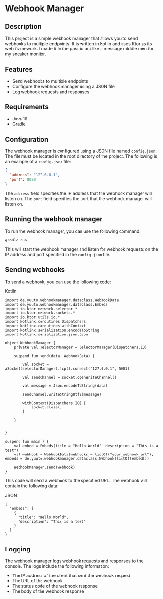 
# Webhook Manager

## Description
This project is a simple webhook manager that allows you to send webhooks to multiple endpoints. It is written in Kotlin and uses Ktor as its web framework. I made it in the past to act like a message middle men for my sneaker monitor.

## Features
* Send webhooks to multiple endpoints
* Configure the webhook manager using a JSON file
* Log webhook requests and responses

## Requirements
* Java 18
* Gradle

## Configuration
The webhook manager is configured using a JSON file named `config.json`. The file must be located in the root directory of the project. The following is an example of a `config.json` file:

```json
{
  "address": "127.0.0.1",
  "port": 8080
}

```

The `address` field specifies the IP address that the webhook manager will listen on. The `port` field specifies the port that the webhook manager will listen on.

## Running the webhook manager

To run the webhook manager, you can use the following command:

```
gradle run

```

This will start the webhook manager and listen for webhook requests on the IP address and port specified in the `config.json` file.

## Sending webhooks

To send a webhook, you can use the following code:

Kotlin

```
import de.yuuto.webhookmanager.dataclass.WebhookData
import de.yuuto.webhookmanager.dataclass.Embeds
import io.ktor.network.selector.*
import io.ktor.network.sockets.*
import io.ktor.utils.io.*
import kotlinx.coroutines.Dispatchers
import kotlinx.coroutines.withContext
import kotlinx.serialization.encodeToString
import kotlinx.serialization.json.Json

object WebhookManager {
    private val selectorManager = SelectorManager(Dispatchers.IO)

    suspend fun send(data: WebhookData) {

        val socket = aSocket(selectorManager).tcp().connect("127.0.0.1", 5001)

        val sendChannel = socket.openWriteChannel()

        val message = Json.encodeToString(data)

        sendChannel.writeStringUtf8(message)

        withContext(Dispatchers.IO) {
            socket.close()
        }

    }


}

suspend fun main() {
    val embed = Embeds(title = "Hello World", description = "This is a test")
    val webhook = WebhookData(webhooks = listOf("your_webhook_url"), embeds = de.yuuto.webhookmanager.dataclass.Webhook(listOf(embed)))

    WebhookManager.send(webhook)
}

```

This code will send a webhook to the specified URL. The webhook will contain the following data:

JSON

```
{
  "embeds": [
    {
      "title": "Hello World",
      "description": "This is a test"
    }
  ]
}

```

## Logging

The webhook manager logs webhook requests and responses to the console. The logs include the following information:

-   The IP address of the client that sent the webhook request
-   The URL of the webhook
-   The status code of the webhook response
-   The body of the webhook response
